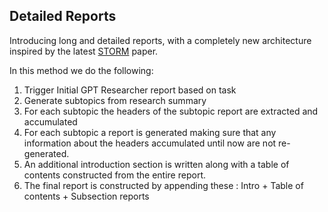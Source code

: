## Detailed Reports

Introducing long and detailed reports, with a completely new architecture inspired by the latest [STORM](https://arxiv.org/abs/2402.14207) paper.

In this method we do the following:


1. Trigger Initial GPT Researcher report based on task
2. Generate subtopics from research summary
3. For each subtopic the headers of the subtopic report are extracted and accumulated
4. For each subtopic a report is generated making sure that any information about the headers accumulated until now are not re-generated.
5. An additional introduction section is written along with a table of contents constructed from the entire report.
6. The final report is constructed by appending these : Intro + Table of contents + Subsection reports


